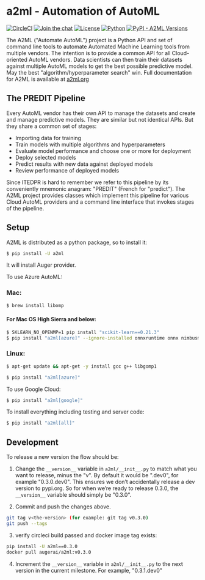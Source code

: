 # a2ml - Automation of AutoML

[![CircleCI](https://img.shields.io/circleci/build/gh/augerai/a2ml/master)](https://circleci.com/gh/augerai/a2ml)
[![Join the chat](https://img.shields.io/gitter/room/augerai/a2ml.svg)](https://gitter.im/augerai/a2ml)
[![License](https://img.shields.io/badge/License-Apache%202.0-blue.svg)](https://raw.githubusercontent.com/augerai/a2ml/master/LICENSE)
[![Python](https://img.shields.io/pypi/pyversions/a2ml.svg)](https://pypi.org/project/a2ml/)
[![PyPI - A2ML Versions](https://img.shields.io/pypi/v/a2ml.svg)](https://pypi.org/project/a2ml/)

The A2ML ("Automate AutoML") project is a Python API and set of command line tools to automate Automated Machine Learning tools from multiple vendors. The intention is to provide a common API for all Cloud-oriented AutoML vendors.  Data scientists can then train their datasets against multiple AutoML models to get the best possible predictive model.  May the best "algorithm/hyperparameter search" win.  Full documentation for A2ML is available at [a2ml.org](http://a2ml.org)

## The PREDIT Pipeline

Every AutoML vendor has their own API to manage the datasets and create and
manage predictive models.  They are similar but not identical APIs.  But they share a
common set of stages:

* Importing data for training
* Train models with multiple algorithms and hyperparameters
* Evaluate model performance and choose one or more for deployment
* Deploy selected models
* Predict results with new data against deployed models
* Review performance of deployed models

Since ITEDPR is hard to remember we refer to this pipeline by its conveniently mnemonic anagram: "PREDIT" (French for "predict"). The A2ML project provides classes which implement this pipeline for various Cloud AutoML providers
and a command line interface that invokes stages of the pipeline.

## Setup

A2ML is distributed as a python package, so to install it:

```sh
$ pip install -U a2ml
```

It will install Auger provider.

To use Azure AutoML:

### Mac:

```sh
$ brew install libomp

```
#### For Mac OS High Sierra and below:

```sh
$ SKLEARN_NO_OPENMP=1 pip install "scikit-learn==0.21.3"
$ pip install "a2ml[azure]" --ignore-installed onnxruntime onnx nimbusml
```

### Linux:

```sh
$ apt-get update && apt-get -y install gcc g++ libgomp1
```

```sh
$ pip install "a2ml[azure]"
```

To use Google Cloud:

```sh
$ pip install "a2ml[google]"
```

To install everything including testing and server code:

```sh
$ pip install "a2ml[all]"
```

## Development

To release a new version the flow should be:

1. Change the `__version__` variable in `a2ml/__init__.py` to match what you want to release, minus the "v". By default it would be "<current-milestone>.dev0", for example "0.3.0.dev0". This ensures we don’t accidentally release a dev version to pypi.org. So for when we’re ready to release 0.3.0, the   `__version__` variable should simply be "0.3.0".

2. Commit and push the changes above.

```sh
git tag v<the-version> (for example: git tag v0.3.0)
git push --tags
```

3. verify circleci build passed and docker image tag exists:

```sh
pip install -U a2ml==0.3.0
docker pull augerai/a2ml:v0.3.0
```

4. Increment the `__version__` variable in `a2ml/__init__.py` to the next version in the current milestone. For example, "0.3.1.dev0"

